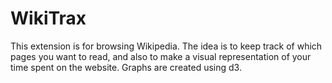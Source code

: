 # WikiTrax

This extension is for browsing Wikipedia. The idea is to keep track of which pages you want to read, and also to make a visual representation of your time spent on the website. Graphs are created using d3.
